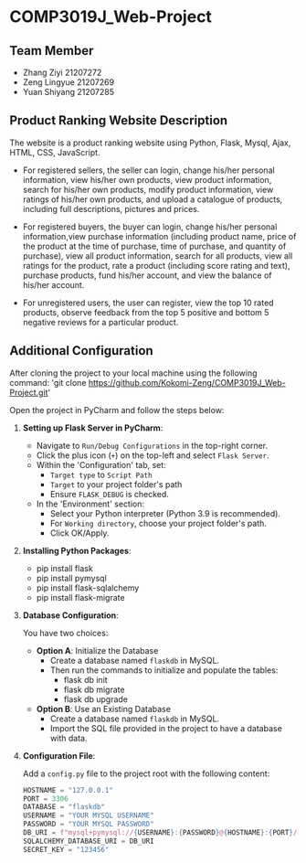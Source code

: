 # COMP3019J_Web-Project

## Team Member

- Zhang Ziyi    21207272
- Zeng Lingyue    21207269
- Yuan Shiyang    21207285

## Product Ranking Website Description

The website is a product ranking website using Python, Flask, Mysql, Ajax, HTML, CSS, JavaScript.

- For registered sellers, the seller can login, change his/her personal information, view his/her own products, view product information, search for his/her own products, modify product information, view ratings of his/her own products, and upload a catalogue of products, including full descriptions, pictures and prices.

- For registered buyers, the buyer can login, change his/her personal information,view purchase information (including product name, price of the product at the time of purchase, time of purchase, and quantity of purchase), view all product information, search for all products, view all ratings for the product, rate a product (including score rating and text), purchase products, fund his/her account, and view the balance of his/her account.

- For unregistered users, the user can register, view the top 10 rated products, observe feedback from the top 5 positive and bottom 5 negative reviews for a particular product.

## Additional Configuration

After cloning the project to your local machine using the following command: 'git clone https://github.com/Kokomi-Zeng/COMP3019J_Web-Project.git'

Open the project in PyCharm and follow the steps below:

1. **Setting up Flask Server in PyCharm**:  

   - Navigate to `Run/Debug Configurations` in the top-right corner.  
   - Click the plus icon (`+`) on the top-left and select `Flask Server`.  
   - Within the 'Configuration' tab, set:     
     - `Target type` to `Script Path`    
     - `Target` to your project folder's path  
     - Ensure `FLASK_DEBUG` is checked.   
   - In the 'Environment' section:     
     -  Select your Python interpreter (Python 3.9 is recommended).    
     -  For `Working directory`, choose your project folder's path.   
     -  Click OK/Apply.

2. **Installing Python Packages**:

   - pip install flask 
   - pip install pymysql 
   - pip install flask-sqlalchemy
   - pip install flask-migrate

3. **Database Configuration**:

   You have two choices:

   - **Option A**: Initialize the Database
     - Create a database named `flaskdb` in MySQL.
     - Then run the commands to initialize and populate the tables: 
       - flask db init
       - flask db migrate
       - flask db upgrade
   - **Option B**: Use an Existing Database
     - Create a database named `flaskdb` in MySQL.
     - Import the SQL file provided in the project to have a database with data.

4. **Configuration File**:

   Add a `config.py` file to the project root with the following content: 

   ```python
   HOSTNAME = "127.0.0.1"
   PORT = 3306
   DATABASE = "flaskdb"
   USERNAME = "YOUR MYSQL USERNAME"
   PASSWORD = "YOUR MYSQL PASSWORD"
   DB_URI = f"mysql+pymysql://{USERNAME}:{PASSWORD}@{HOSTNAME}:{PORT}/{DATABASE}?charset=utf8mb4"
   SQLALCHEMY_DATABASE_URI = DB_URI
   SECRET_KEY = "123456"
   ```

   
